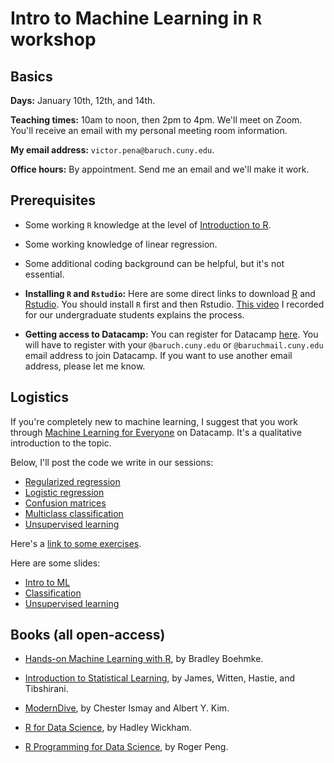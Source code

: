 # Intro to Machine Learning in `R` workshop

## Basics

**Days:** January 10th, 12th, and 14th.  

**Teaching times:** 10am to noon, then 2pm to 4pm. We'll meet on Zoom. You'll receive an email with my personal meeting room information.

**My email address:** `victor.pena@baruch.cuny.edu`. 

**Office hours:** By appointment. Send me an email and we'll make it work.

## Prerequisites

* Some working `R` knowledge at the level of [Introduction to R](https://www.datacamp.com/courses/free-introduction-to-r).

* Some working knowledge of linear regression.

* Some additional coding background can be helpful, but it's not essential. 

* **Installing `R` and `Rstudio`:** Here are some direct links to download [R](https://cran.r-project.org/) and [Rstudio](https://rstudio.com/). You should install `R` first and then Rstudio. [This video](https://www.youtube.com/watch?v=6GBZxrQyzM0) I recorded for our undergraduate students explains the process. 

* **Getting access to Datacamp:** You can register for Datacamp [here](https://www.datacamp.com/groups/shared_links/93e614c421fbfdb79b1794c6e571f58a63c48a0b9f7a8e8847e80557f4380fff). You will have to register with your `@baruch.cuny.edu` or `@baruchmail.cuny.edu` email address to join Datacamp. If you want to use another email address, please let me know. 

## Logistics

If you're completely new to machine learning, I suggest that you work through [Machine Learning for Everyone](https://www.datacamp.com/courses/introduction-to-machine-learning-with-r) on Datacamp. It's a qualitative introduction to the topic.

Below, I'll post the code we write in our sessions:

* [Regularized regression](http://VicPena.github.io/workshops/2022/regregression.R)
* [Logistic regression](http://VicPena.github.io/workshops/2022/logistic.R)
* [Confusion matrices](http://VicPena.github.io/workshops/2022/classif_titanic0.R)
* [Multiclass classification](http://VicPena.github.io/workshops/2022/multi_titanic0.R)
* [Unsupervised learning](http://VicPena.github.io/workshops/2022/unsupervised.R)

Here's a [link to some exercises](https://docs.google.com/document/d/1IbG2E2OBjh82I5gD_gJrdQyGqrWcTeWf_fLvEvnqikk/edit?usp=sharing).

Here are some slides:

* [Intro to ML](http://VicPena.github.io/workshops/2022/introML.pdf)
* [Classification](http://VicPena.github.io/workshops/2021/classification.pdf)
* [Unsupervised learning](http://VicPena.github.io/workshops/2021/unsupervised.pdf)

## Books (all open-access)

* [Hands-on Machine Learning with R](https://bradleyboehmke.github.io/HOML/), by Bradley Boehmke.

* [Introduction to Statistical Learning](http://faculty.marshall.usc.edu/gareth-james/ISL/), by James, Witten, Hastie, and Tibshirani.

* [ModernDive](http://www.moderndive.com), by Chester Ismay and Albert Y. Kim.

* [R for Data Science](https://r4ds.had.co.nz/), by Hadley Wickham.

* [R Programming for Data Science](https://bookdown.org/rdpeng/rprogdatascience/), by Roger Peng. 

